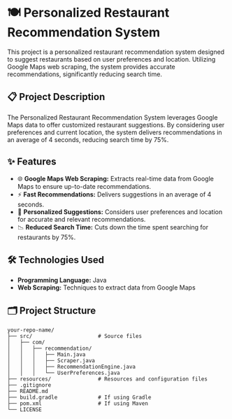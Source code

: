 # 🍽️ Personalized Restaurant Recommendation System

This project is a personalized restaurant recommendation system designed to suggest restaurants based on user preferences and location. Utilizing Google Maps web scraping, the system provides accurate recommendations, significantly reducing search time.

## 📋 Project Description

The Personalized Restaurant Recommendation System leverages Google Maps data to offer customized restaurant suggestions. By considering user preferences and current location, the system delivers recommendations in an average of 4 seconds, reducing search time by 75%.

## ✨ Features

- 🌐 **Google Maps Web Scraping:** Extracts real-time data from Google Maps to ensure up-to-date recommendations.
- ⚡ **Fast Recommendations:** Delivers suggestions in an average of 4 seconds.
- 🎯 **Personalized Suggestions:** Considers user preferences and location for accurate and relevant recommendations.
- 📉 **Reduced Search Time:** Cuts down the time spent searching for restaurants by 75%.

## 🛠️ Technologies Used

- **Programming Language:** Java
- **Web Scraping:** Techniques to extract data from Google Maps

## 🗂️ Project Structure

```plaintext
your-repo-name/
├── src/                     # Source files
│   ├── com/
│   │   ├── recommendation/
│   │   │   ├── Main.java
│   │   │   ├── Scraper.java
│   │   │   ├── RecommendationEngine.java
│   │   │   └── UserPreferences.java
├── resources/               # Resources and configuration files
├── .gitignore
├── README.md
├── build.gradle             # If using Gradle
├── pom.xml                  # If using Maven
└── LICENSE

